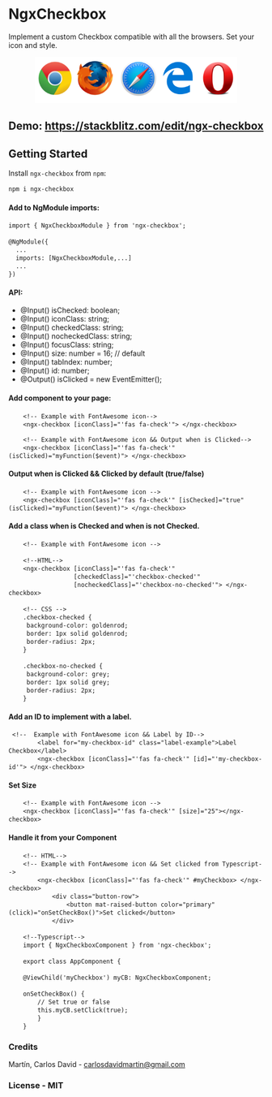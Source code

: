 # NgxCheckbox

Implement a custom Checkbox compatible with all the browsers.
Set your icon and style.

<p align="center">
  <img src="https://github.com/DavidRnR/ngx-checkbox/raw/master/src/assets/browsers.png">
</p>

## Demo: https://stackblitz.com/edit/ngx-checkbox

## Getting Started

Install `ngx-checkbox` from `npm`:
```bash
npm i ngx-checkbox
```

#### Add to NgModule imports:
```
import { NgxCheckboxModule } from 'ngx-checkbox';

@NgModule({
  ...
  imports: [NgxCheckboxModule,...]
  ...
})
```

#### API:
<ul>
  <li>@Input() isChecked: boolean;</li>
  <li>@Input() iconClass: string;</li>
  <li>@Input() checkedClass: string;</li>
  <li>@Input() nocheckedClass: string;</li>
  <li>@Input() focusClass: string;</li>
  <li>@Input() size: number = 16; // default </li>
  <li>@Input() tabIndex: number;</li>
  <li>@Input() id: number;</li>
  <li> @Output() isClicked = new EventEmitter();</li> 
</ul>

#### Add component to your page:
```
    <!-- Example with FontAwesome icon-->
    <ngx-checkbox [iconClass]="'fas fa-check'"> </ngx-checkbox>

```

```
    <!-- Example with FontAwesome icon && Output when is Clicked-->
    <ngx-checkbox [iconClass]="'fas fa-check'" (isClicked)="myFunction($event)"> </ngx-checkbox>

```
#### Output when is Clicked && Clicked by default (true/false)
```
    <!-- Example with FontAwesome icon --> 
    <ngx-checkbox [iconClass]="'fas fa-check'" [isChecked]="true" (isClicked)="myFunction($event)"> </ngx-checkbox>

```
#### Add a class when is Checked and when is not Checked.
``` 
    <!-- Example with FontAwesome icon -->

    <!--HTML-->
    <ngx-checkbox [iconClass]="'fas fa-check'"    
                  [checkedClass]="'checkbox-checked'"
                  [nocheckedClass]="'checkbox-no-checked'"> </ngx-checkbox>
    
    <!-- CSS -->
    .checkbox-checked {
     background-color: goldenrod;
     border: 1px solid goldenrod;
     border-radius: 2px;
    }

    .checkbox-no-checked {
     background-color: grey;
     border: 1px solid grey;
     border-radius: 2px;
    }
```

#### Add an ID to implement with a label.
```
 <!--  Example with FontAwesome icon && Label by ID-->
        <label for="my-checkbox-id" class="label-example">Label Checkbox</label>
        <ngx-checkbox [iconClass]="'fas fa-check'" [id]="'my-checkbox-id'"> </ngx-checkbox>
```

#### Set Size
```
    <!-- Example with FontAwesome icon -->
    <ngx-checkbox [iconClass]="'fas fa-check'" [size]="25"></ngx-checkbox>

```
#### Handle it from your Component

```
    <!-- HTML-->
    <!-- Example with FontAwesome icon && Set clicked from Typescript-->
        <ngx-checkbox [iconClass]="'fas fa-check'" #myCheckbox> </ngx-checkbox>   
            <div class="button-row">
                <button mat-raised-button color="primary" (click)="onSetCheckBox()">Set clicked</button>
            </div>

    <!--Typescript-->
    import { NgxCheckboxComponent } from 'ngx-checkbox';

    export class AppComponent {

    @ViewChild('myCheckbox') myCB: NgxCheckboxComponent;

    onSetCheckBox() {
        // Set true or false
        this.myCB.setClick(true);
        }
    }
```

### Credits
Martín, Carlos David - carlosdavidmartin@gmail.com

### License - MIT